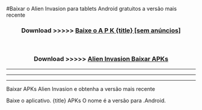 #Baixar o Alien Invasion   para tablets Android gratuitos a versão mais recente


<div align="center">
<h3>Download >>>>> <a href="https://pt-web.web.app/?pt= {title}">Baixe o A P K {title} [sem anúncios]</a></h3><br>

<h3>Download >>>>> <a href="https://pt-web.web.app/?pt= {title}">Alien Invasion  Baixar APKs</a></h3>
</div>

----------------------------------------------------------

----------------------------------------------------------

----------------------------------------------------------

Baixar APKs Alien Invasion  e obtenha a versão mais recente

Baixe o aplicativo. {title} APKs O nome é a versão para .Android.


